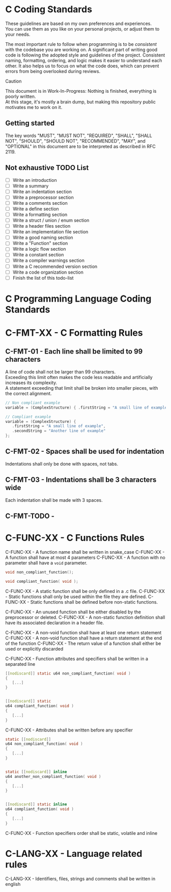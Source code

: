 C Coding Standards
====================

These guidelines are based on my own preferences and experiences.\
You can use them as you like on your personal projects, or adjust them to your needs.

The most important rule to follow when programming is to be *consistent* with the
codebase you are working on. A significant part of writing good code is following
the adopted style and guidelines of the project.
Consistent naming, formatting, ordering, and logic makes it easier to understand each other.
It also helps us to focus on what the code does, which can prevent errors from being overlooked during reviews.


> [!CAUTION]
> This document is in Work-In-Progress: Nothing is finished, everything is poorly written.\
> At this stage, it's mostly a brain dump, but making this repository public motivates me to work on it.


Getting started
---------------

The key words "MUST", "MUST NOT", "REQUIRED", "SHALL", "SHALL NOT", "SHOULD",
"SHOULD NOT", "RECOMMENDED",  "MAY", and "OPTIONAL" in this document are to be
interpreted as described in RFC 2119.


Not exhaustive TODO List
----------
- [ ] Write an introduction
- [ ] Write a summary
- [ ] Write an indentation section
- [ ] Write a preprocessor section
- [ ] Write a comments section
- [ ] Write a define section
- [ ] Write a formatting section
- [ ] Write a struct / union / enum section
- [ ] Write a header files section
- [ ] Write an implementation file section
- [ ] Write a good naming section
- [ ] Write a "Function" section
- [ ] Write a logic flow section
- [ ] Write a constant section
- [ ] Write a compiler warnings section
- [ ] Write a C recommended version section
- [ ] Write a code organization section
- [ ] Finish the list of this todo-list

# C Programming Language Coding Standards

C-FMT-XX - C Formatting Rules
==

C-FMT-01 - Each line shall be limited to 99 characters
--

A line of code shall not be larger than 99 characters.<br/>
Exceeding this limit often makes the code less readable and artificially increases its complexity.<br/>
A statement exceeding that limit shall be broken into smaller pieces, with the correct alignment.<br/>

```c
// Non compliant example
variable = (ComplexStructure) { .firstString = "A small line of example", .secondString = "Another line of example" };

// Compliant example
variable = (ComplexStructure) {
   .firstString = "A small line of example",
   .secondString = "Another line of example"
};
```

C-FMT-02 - Spaces shall be used for indentation
--

Indentations shall only be done with spaces, not tabs.<br/>

C-FMT-03 - Indentations shall be 3 characters wide
--

Each indentation shall be made with 3 spaces.


C-FMT-TODO - 
--


C-FUNC-XX - C Functions Rules
==

C-FUNC-XX - A function name shall be written in snake_case
C-FUNC-XX - A function shall have at most 4 parameters
C-FUNC-XX - A function with no parameter shall have a `void` parameter.

```c
void non_compliant_function();

void compliant_function( void );
```

C-FUNC-XX - A static function shall be only defined in a .c file.
C-FUNC-XX - Static functions shall only be used within the file they are defined.
C-FUNC-XX - Static functions shall be defined before non-static functions.

C-FUNC-XX - An unused function shall be either disabled by the preprocessor or deleted.
C-FUNC-XX - A non-static function definition shall have its associated declaration in a header file.

C-FUNC-XX - A non-void function shall have at least one return statement
C-FUNC-XX - A non-void function shall have a return statement at the end of the function
C-FUNC-XX - The return value of a function shall either be used or explicitly discarded

C-FUNC-XX - Function attributes and specifiers shall be written in a separated line
```c
[[nodiscard]] static u64 non_compliant_function( void )
{
   [...]
}


[[nodiscard]] static
u64 compliant_function( void )
{
   [...]
}
```

C-FUNC-XX - Attributes shall be written before any specifier
```c
static [[nodiscard]]
u64 non_compliant_function( void )
{
   [...]
}


static [[nodiscard]] inline
u64 another_non_compliant_function( void )
{
   [...]
}


[[nodiscard]] static inline
u64 compliant_function( void )
{
   [...]
}
```

C-FUNC-XX - Function specifiers order shall be static, volatile and inline


C-LANG-XX - Language related rules
==

C-LANG-XX - Identifiers, files, strings and comments shall be written in english
